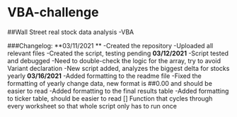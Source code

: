 # VBA-challenge
##Wall Street real stock data analysis -VBA

###Changelog:
**03/11/2021 **
-Created the repository
-Uploaded all relevant files
-Created the script, testing pending
**03/12/2021**
-Script tested and debugged
-Need to double-check the logic for the array, try to avoid Variant declaration
-New script added, analyzes the biggest delta for stocks yearly
**03/16/2021**
-Added formatting to the readme file
-Fixed the formatting of yearly change data, new format is ##0.00 and should be easier to read
-Added formatting to the final results table
-Added formatting to ticker table, should be easier to read
[] Function that cycles through every worksheet so that whole script only has to run once
